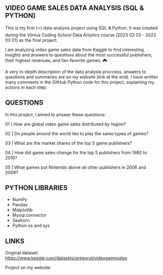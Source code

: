 ## VIDEO GAME SALES DATA ANALYSIS (SQL & PYTHON)

This is my first (⭐) data analysis project using SQL & Python. It was created during the Vilnius Coding School Data Anlytics course (2023 02 03 - 2023 03 01) as the final project. 

I am analyzing video game sales data from Kaggle to find interesting insights and answers to questions about the most successful publishers, their highest revenues, and fan-favorite games. 🎮

A very in-depth description of the data analysis proccess, answers to questions and summaries are on my website (link at the end). I have written many comments in the GitHub Python code for this project, explaining my actions in each step. 

## QUESTIONS

In this project, I aimed to answer these questions:

 01 | How are global video game sales distributed by region?

 02 | Do people around the world like to play the same types of games?

 03 | What are the market shares of the top 5 game publishers?

 04 | How did game sales change for the top 5 publishers from 1980 to 2016?

 05 | What games put Nintendo above all other publishers in 2006 and 2009?

 ## PYTHON LIBRARIES

 - NumPy
 - Pandas
 - Matplotlib
 - Mysql.connector
 - Seaborn
 - Python os and sys

## LINKS

Original dataset: https://www.kaggle.com/datasets/gregorut/videogamesales

Project on my website: 
